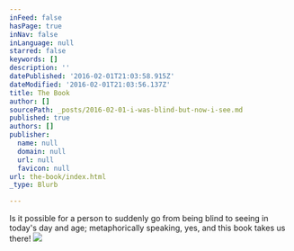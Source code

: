 ```yaml
---
inFeed: false
hasPage: true
inNav: false
inLanguage: null
starred: false
keywords: []
description: ''
datePublished: '2016-02-01T21:03:58.915Z'
dateModified: '2016-02-01T21:03:56.137Z'
title: The Book
author: []
sourcePath: _posts/2016-02-01-i-was-blind-but-now-i-see.md
published: true
authors: []
publisher:
  name: null
  domain: null
  url: null
  favicon: null
url: the-book/index.html
_type: Blurb

---
```

Is it possible for a person to suddenly go from being blind to seeing in today's day and age; metaphorically speaking, yes, and this book takes us there! ![](https://the-grid-user-content.s3-us-west-2.amazonaws.com/cd867089-c9cb-43a0-8158-26dacfe8b2c0.jpg)